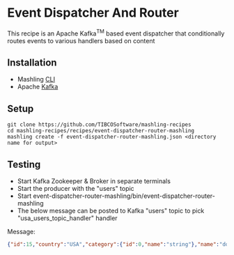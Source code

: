 # Event Dispatcher And Router
This recipe is an Apache Kafka<sup>TM</sup> based event dispatcher that conditionally routes events to various handlers based on content

## Installation
* Mashling [CLI](https://github.com/TIBCOSoftware/mashling)
* Apache [Kafka](https://kafka.apache.org/quickstart)

## Setup
```
git clone https://github.com/TIBCOSoftware/mashling-recipes
cd mashling-recipes/recipes/event-dispatcher-router-mashling
mashling create -f event-dispatcher-router-mashling.json <directory name for output>
```

## Testing

* Start Kafka Zookeeper & Broker in separate terminals
* Start the producer with the "users" topic
* Start event-dispatcher-router-mashling/bin/event-dispatcher-router-mashling
* The below message can be posted to Kafka "users" topic to pick "usa_users_topic_handler" handler

Message:
```json
{"id":15,"country":"USA","category":{"id":0,"name":"string"},"name":"doggie","photoUrls":["string"],"tags":[{"id":0,"name":"string"}],"status":"available"}
```
